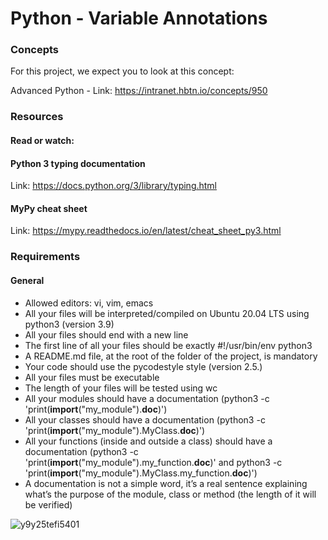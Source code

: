 # Python - Variable Annotations

### Concepts
For this project, we expect you to look at this concept:

Advanced Python - Link: https://intranet.hbtn.io/concepts/950

### Resources
#### Read or watch:

#### Python 3 typing documentation
Link: https://docs.python.org/3/library/typing.html
#### MyPy cheat sheet
Link: https://mypy.readthedocs.io/en/latest/cheat_sheet_py3.html

### Requirements

#### General

- Allowed editors: vi, vim, emacs
- All your files will be interpreted/compiled on Ubuntu 20.04 LTS using python3 (version 3.9)
- All your files should end with a new line
- The first line of all your files should be exactly #!/usr/bin/env python3
- A README.md file, at the root of the folder of the project, is mandatory
- Your code should use the pycodestyle style (version 2.5.)
- All your files must be executable
- The length of your files will be tested using wc
- All your modules should have a documentation (python3 -c 'print(__import__("my_module").__doc__)')
- All your classes should have a documentation (python3 -c 'print(__import__("my_module").MyClass.__doc__)')
- All your functions (inside and outside a class) should have a documentation (python3 -c 'print(__import__("my_module").my_function.__doc__)' and python3 -c 'print(__import__("my_module").MyClass.my_function.__doc__)')
- A documentation is not a simple word, it’s a real sentence explaining what’s the purpose of the module, class or method (the length of it will be verified)
  
![y9y25tefi5401](https://github.com/AAndrews-1982/atlas-web_back_end/assets/116847683/1e235d90-e7ce-4c32-91d6-b4667b27d4b4)
